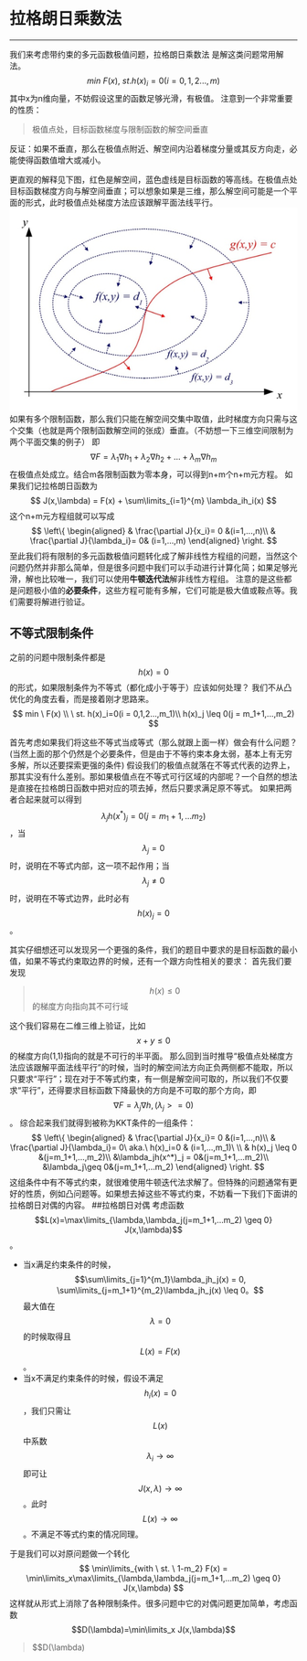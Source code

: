 # 拉格朗日乘数法
---

我们来考虑带约束的多元函数极值问题，拉格朗日乘数法
是解这类问题常用解法。
$$
min \ F(x), \ st. h(x)_i=0(i = 0,1,2...,m)
$$
其中x为n维向量，不妨假设这里的函数足够光滑，有极值。
注意到一个非常重要的性质：
> 极值点处，目标函数梯度与限制函数的解空间垂直

反证：如果不垂直，那么在极值点附近、解空间内沿着梯度分量或其反方向走，必能使得函数值增大或减小。

更直观的解释见下图，红色是解空间，蓝色虚线是目标函数的等高线。在极值点处目标函数梯度方向与解空间垂直；可以想象如果是三维，那么解空间可能是一个平面的形式，此时极值点处梯度方法应该跟解平面法线平行。
![](/assets/359cdc26e15205e66204bce2b33e4535_b.jpg)
如果有多个限制函数，那么我们只能在解空间交集中取值，此时梯度方向只需与这个交集（也就是两个限制函数解空间的张成）垂直。（不妨想一下三维空间限制为两个平面交集的例子）
即$$
\nabla F = \lambda_1\nabla h_1 + \lambda_2\nabla h_2 + ... + \lambda_m\nabla h_m
$$
在极值点处成立。结合m各限制函数为零本身，可以得到n+m个n+m元方程。
如果我们记拉格朗日函数为$$
J(x,\lambda) = F(x) + \sum\limits_{i=1}^{m} \lambda_ih_i(x)
$$
这个n+m元方程组就可以写成$$ \left\{
\begin{aligned}
& \frac{\partial J}{x_i}= 0 &(i=1,...,n)\\
& \frac{\partial J}{\lambda_i}= 0& (i=1,...,m)
\end{aligned}
\right.
$$
至此我们将有限制的多元函数极值问题转化成了解非线性方程组的问题，当然这个问题仍然并非那么简单，但是很多问题中我们可以手动进行计算化简；如果足够光滑，解也比较唯一，我们可以使用**牛顿迭代法**解非线性方程组。
注意的是这些都是问题极小值的**必要条件**，这些方程可能有多解，它们可能是极大值或鞍点等。我们需要将解进行验证。
## 不等式限制条件
之前的问题中限制条件都是$$h(x)=0$$的形式，如果限制条件为不等式（都化成小于等于）应该如何处理？
我们不从凸优化的角度去看，而是接着刚才思路来。
$$
min \ F(x) \\
\ st. h(x)_i=0(i = 0,1,2...,m_1)\\
h(x)_j \leq 0(j = m_1+1,...,m_2)
$$

首先考虑如果我们将这些不等式当成等式（那么就跟上面一样）做会有什么问题？(当然上面的那个仍然是个必要条件，但是由于不等约束本身太弱，基本上有无穷多解，所以还要探索更强的条件)
假设我们的极值点就落在不等式代表的边界上，那其实没有什么差别。那如果极值点在不等式可行区域的内部呢？一个自然的想法是直接在拉格朗日函数中把对应的项去掉，然后只要求满足原不等式。
如果把两者合起来就可以得到$$\lambda_jh(x^*)_j = 0(j=m_1+1,...m_2)$$，当$$\lambda_j=0$$时，说明在不等式内部，这一项不起作用；当$$\lambda_j\neq0$$时，说明在不等式边界，此时必有$$h(x)_j =0$$。

其实仔细想还可以发现另一个更强的条件，我们的题目中要求的是目标函数的最小值，如果不等式约束取边界的时候，还有一个跟方向性相关的要求：
首先我们要发现
> $$h(x)\leq 0$$的梯度方向指向其不可行域

这个我们容易在二维三维上验证，比如$$x+y\leq 0$$的梯度方向(1,1)指向的就是不可行的半平面。
那么回到当时推导“极值点处梯度方法应该跟解平面法线平行”的时候，当时的解空间法方向正负两侧都不能取，所以只要求“平行”；现在对于不等式约束，有一侧是解空间可取的，所以我们不仅要求“平行”，还得要求目标函数下降最快的方向是不可取的那个方向，即$$\nabla F = \lambda_j\nabla h,(\lambda_j>=0)$$。
综合起来我们就得到被称为KKT条件的一组条件：
$$ \left\{
\begin{aligned}
& \frac{\partial J}{x_i}= 0 &(i=1,...,n)\\
& \frac{\partial J}{\lambda_i}= 0\ aka.\ h(x)_i=0 & (i=1,...,m_1)\ \\
& h(x)_j \leq 0 &(j=m_1+1,...,m_2)\\
&\lambda_jh(x^*)_j = 0&(j=m_1+1,...m_2)\\
&\lambda_j\geq 0&(j=m_1+1,...m_2)
\end{aligned}
\right.
$$
这组条件中有不等式约束，就很难使用牛顿迭代法求解了。但特殊的问题通常有更好的性质，例如凸问题等。如果想去掉这些不等式约束，不妨看一下我们下面讲的拉格朗日对偶的内容。
##拉格朗日对偶
考虑函数$$L(x)=\max\limits_{\lambda,\lambda_j(j=m_1+1,...m_2) \geq 0} J(x,\lambda)$$。
* 当x满足约束条件的时候，$$\sum\limits_{j=1}^{m_1}\lambda_jh_j(x) = 0, \sum\limits_{j=m_1+1}^{m_2}\lambda_jh_j(x) \leq 0。$$最大值在$$\lambda = 0$$的时候取得且$$L(x)=F(x)$$。
* 当x不满足约束条件的时候，假设不满足$$h_i(x)=0$$，我们只需让$$L(x)$$中系数$$\lambda_i\rightarrow \infty$$即可让$$J(x,\lambda)\rightarrow \infty$$。此时$$L(x)\rightarrow \infty$$。不满足不等式约束的情况同理。

于是我们可以对原问题做一个转化
$$
\min\limits_{with \ st. \ 1-m_2} F(x) = \min\limits_x\max\limits_{\lambda,\lambda_j(j=m_1+1,...m_2) \geq 0} J(x,\lambda)
$$
这样就从形式上消除了各种限制条件。很多问题中它的对偶问题更加简单，考虑函数$$D(\lambda)=\min\limits_x J(x,\lambda)$$
> $$D(\lambda) 
